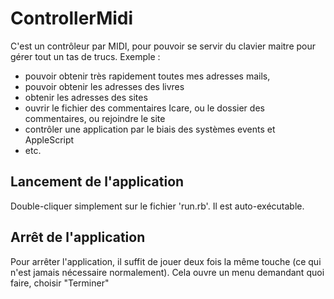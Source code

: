 # ControllerMidi

C'est un contrôleur par MIDI, pour pouvoir se servir du clavier maitre pour gérer tout un tas de trucs. Exemple : 

* pouvoir obtenir très rapidement toutes mes adresses mails,
* pouvoir obtenir les adresses des livres
* obtenir les adresses des sites
* ouvrir le fichier des commentaires Icare, ou le dossier des commentaires, ou rejoindre le site
* contrôler une application par le biais des systèmes events et AppleScript
* etc.


## Lancement de l'application

Double-cliquer simplement sur le fichier 'run.rb'. Il est auto-exécutable.

## Arrêt de l'application

Pour arrêter l'application, il suffit de jouer deux fois la même touche (ce qui n'est jamais nécessaire normalement). Cela ouvre un menu demandant quoi faire, choisir "Terminer"
